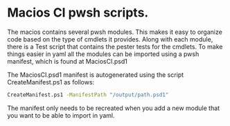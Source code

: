 # Macios CI pwsh scripts.

The macios contains several pwsh modules. This makes it easy to organize code based on the type of cmdlets it provides.
Along with each module, there is a Test script that contains the pester tests for the cmdlets. To make things easier in yaml
all the modules can be imported using a pwsh manifest, which is found at MaciosCI.psd1 

The MaciosCI.psd1 manifest is autogenerated using the script CreateManifest.ps1 as follows:
```bash
CreateManifest.ps1 -ManifestPath "/output/path.psd1"
```

The manifest only needs to be recreated when you add a new module that you want to be able to import in yaml.
